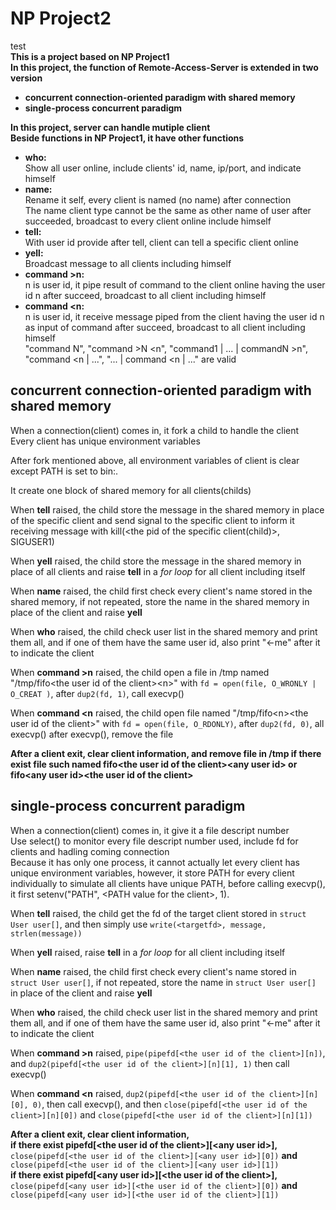 # NP Project2  
test  
__This is a project based on NP Project1__  
__In this project, the function of Remote-Access-Server is extended in two version__  
*	__concurrent connection-oriented paradigm with shared memory__  
*	__single-process concurrent paradigm__  
  
__In this project, server can handle mutiple client__  
__Beside functions in NP Project1, it have other functions__  
*	__who:__  
	Show all user online, include clients' id, name, ip/port, and indicate himself  
*	__name:__  
	Rename it self, every client is named (no name) after connection  
	The name client type cannot be the same as other name of user after succeeded, broadcast to every client online include himself  
*	__tell:__  
	With user id provide after tell, client can tell a specific client online  
*	__yell:__  
	Broadcast message to all clients including himself  
*	__command >n:__  
	n is user id, it pipe result of command to the client online having the user id n after succeed, broadcast to all client including himself  
*	__command <n:__  
	n is user id, it receive message piped from the client having the user id n as input of command after succeed, broadcast to all client including himself  
	"command <n >N", "command >N <n", "command1 | ... | commandN >n", "command <n | ...", "... | command <n | ..." are valid  
## concurrent connection-oriented paradigm with shared memory  
When a connection(client) comes in, it fork a child to handle the client  
Every client has unique environment variables  
  
After fork mentioned above, all environment variables of client is clear except PATH is set to bin:.  
  
It create one block of shared memory for all clients(childs)  
  
When __tell__ raised, the child store the message in the shared memory in place of the specific client and send signal to the specific client to inform it receiving message with kill(\<the pid of the specific client(child)\>, SIGUSER1)  
  
When __yell__ raised, the child store the message in the shared memory in place of all clients and raise __tell__ in a *for loop* for all client including itself  
  
When __name__ raised, the child first check every client's name stored in the shared memory, if not repeated, store the name in the shared memory in place of the client and raise __yell__  
  
When __who__ raised, the child check user list in the shared memory and print them all, and if one of them have the same user id, also print "<-me" after it to indicate the client  
  
When __command >n__ raised, the child open a file in /tmp named "/tmp/fifo\<the user id of the client\>\<n\>" with `fd = open(file, O_WRONLY | O_CREAT )`, after `dup2(fd, 1)`, call execvp()  
  
When __command <n__ raised, the child open file named "/tmp/fifo\<n\>\<the user id of the client\>" with `fd = open(file, O_RDONLY)`, after `dup2(fd, 0)`, all execvp() after execvp(), remove the file  

__After a client exit, clear client information, and remove file in /tmp if there exist file such named fifo\<the user id of the client\>\<any user id\> or fifo\<any user id\>\<the user id of the client\>__  

## single-process concurrent paradigm  
When a connection(client) comes in, it give it a file descript number  
Use select() to monitor every file descript number used, include fd for clients and hadling coming connection  
Because it has only one process, it cannot actually let every client has unique environment variables, however, it store PATH for every client individually to simulate all clients have unique PATH, before calling execvp(), it first setenv("PATH", \<PATH value for the client\>, 1).
  
When __tell__ raised, the child get the fd of the target client stored in `struct User user[]`, and then simply use `write(<targetfd>, message, strlen(message))`  
  
When __yell__ raised, raise __tell__ in a *for loop* for all client including itself  
  
When __name__ raised, the child first check every client's name stored in `struct User user[]`, if not repeated, store the name in `struct User user[]` in place of the client and raise __yell__  
  
When __who__ raised, the child check user list in the shared memory and print them all, and if one of them have the same user id, also print "<-me" after it to indicate the client  
  
When __command >n__ raised, `pipe(pipefd[<the user id of the client>][n])`, and `dup2(pipefd[<the user id of the client>][n][1], 1)` then call execvp()  
  
When __command <n__ raised, `dup2(pipefd[<the user id of the client>][n][0], 0)`, then call execvp(), and then `close(pipefd[<the user id of the client>][n][0])` and `close(pipefd[<the user id of the client>][n][1])`  
  
__After a client exit, clear client information,__  
__if there exist pipefd[\<the user id of the client\>][\<any user id\>],__ `close(pipefd[<the user id of the client>][<any user id>][0])` __and__ `close(pipefd[<the user id of the client>][<any user id>][1])`  
__if there exist pipefd[\<any user id\>][\<the user id of the client\>],__ `close(pipefd[<any user id>][<the user id of the client>][0])` __and__ `close(pipefd[<any user id>][<the user id of the client>][1])`  
